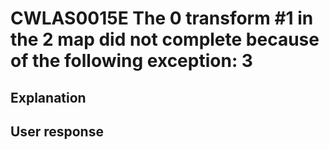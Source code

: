 # CWLAS0015E The 0 transform #1 in the 2 map did not complete because of the following exception: 3

## Explanation

## User response